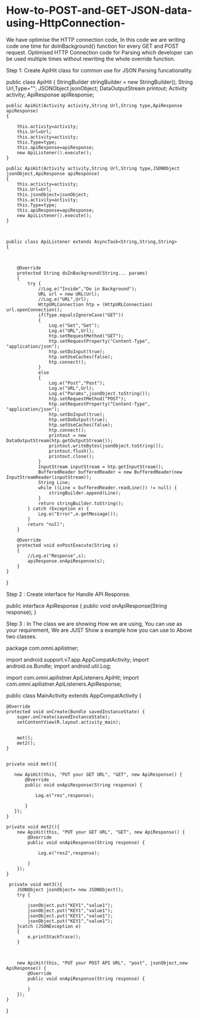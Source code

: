 # How-to-POST-and-GET-JSON-data-using-HttpConnection-
We have optimise the HTTP connection code, In this code we are writing code one time for doInBackground() function for every GET and POST request. Optimised HTTP Connection code for Parsing which developer can be used multiple times without rewriting the whole override function.   

Step 1: Create ApiHit class for common use for JSON Parsing funcationality. 

public class ApiHit
{
    StringBuilder stringBuilder = new StringBuilder();
    String Url,Type="";
    JSONObject jsonObject;
    DataOutputStream printout;
    Activity activity;
    ApiResponse apiResponse;

    public ApiHit(Activity activity,String Url,String type,ApiResponse apiResponse)
    {

        this.activity=activity;
        this.Url=Url;
        this.activity=activity;
        this.Type=type;
        this.apiResponse=apiResponse;
        new ApiListener().execute();
    }

    public ApiHit(Activity activity,String Url,String type,JSONObject jsonObject,ApiResponse apiResponse)
    {
        this.activity=activity;
        this.Url=Url;
        this.jsonObject=jsonObject;
        this.activity=activity;
        this.Type=type;
        this.apiResponse=apiResponse;
        new ApiListener().execute();
    }



    public class ApiListener extends AsyncTask<String,String,String>
    {



        @Override
        protected String doInBackground(String... params)
        {
            try {
                //Log.e("Inside","Do in Background");
                URL url = new URL(Url);
                //Log.e("URL",Url);
                HttpURLConnection htp = (HttpURLConnection) url.openConnection();
                if(Type.equalsIgnoreCase("GET"))
                {
                    Log.e("Get","Get");
                    Log.e("URL",Url);
                    htp.setRequestMethod("GET");
                    htp.setRequestProperty("Content-Type", "application/json");
                    htp.setDoInput(true);
                    htp.setUseCaches(false);
                    htp.connect();
                }
                else
                {
                    Log.e("Post","Post");
                    Log.e("URL",Url);
                    Log.e("Params",jsonObject.toString());
                    htp.setRequestMethod("POST");
                    htp.setRequestProperty("Content-Type", "application/json");
                    htp.setDoInput(true);
                    htp.setDoOutput(true);
                    htp.setUseCaches(false);
                    htp.connect();
                    printout = new DataOutputStream(htp.getOutputStream());
                    printout.writeBytes(jsonObject.toString());
                    printout.flush();
                    printout.close();
                }
                InputStream inputStream = htp.getInputStream();
                BufferedReader bufferedReader = new BufferedReader(new InputStreamReader(inputStream));
                String Line;
                while ((Line = bufferedReader.readLine()) != null) {
                    stringBuilder.append(Line);
                }
                return stringBuilder.toString();
            } catch (Exception e) {
                Log.e("Error",e.getMessage());
            }
            return "null";
        }

        @Override
        protected void onPostExecute(String s)
        {
            //Log.e("Response",s);
            apiResponse.onApiResponse(s);
        }
    }

}


 Step 2 : Create interface for Handle API Response.
 
 public interface ApiResponse
{
    public void onApiResponse(String response);
}


Step 3 : In The class we are showing How we are using, You can use as your requirement, We are JUST Show a example how you can use to Above two classes.


package com.omni.apilistner;

import android.support.v7.app.AppCompatActivity;
import android.os.Bundle;
import android.util.Log;

import com.omni.apilistner.ApiListeners.ApiHit;
import com.omni.apilistner.ApiListeners.ApiResponse;

public class MainActivity extends AppCompatActivity {

    @Override
    protected void onCreate(Bundle savedInstanceState) {
        super.onCreate(savedInstanceState);
        setContentView(R.layout.activity_main);


        met();
        met2();
    }


    private void met(){

       new ApiHit(this, "PUT your GET URL", "GET", new ApiResponse() {
           @Override
           public void onApiResponse(String response) {

               Log.e("res",response);

           }
       });
    }

    private void met2(){
        new ApiHit(this, "PUT your GET URL", "GET", new ApiResponse() {
            @Override
            public void onApiResponse(String response) {

                Log.e("res2",response);

            }
        });
    }
    
     private void met3(){
        JSONObject jsonObject= new JSONObject();
        try {
            
            jsonObject.put("KEY1","value1");
            jsonObject.put("KEY1","value1");
            jsonObject.put("KEY1","value1");
            jsonObject.put("KEY1","value1");
        }catch (JSONException e)
        {
            e.printStackTrace();
        }
        
        
        
        new ApiHit(this, "PUT your POST API URL", "post", jsonObject,new ApiResponse() {
            @Override
            public void onApiResponse(String response) {

            }
        });
    }
}

